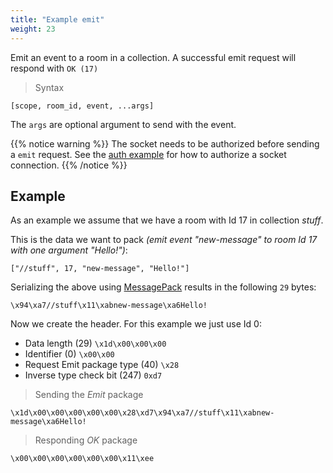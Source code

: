 ```yaml
---
title: "Example emit"
weight: 23
---
```


Emit an event to a room in a collection.  A successful emit request will respond with `OK (17)`

> Syntax

```none
[scope, room_id, event, ...args]
```

The `args` are optional argument to send with the event.

{{% notice warning %}}
The socket needs to be authorized before sending a `emit` request.
See the [auth example](../auth) for how to authorize a socket connection.
{{% /notice %}}

## Example

As an example we assume that we have a room with Id 17 in collection *stuff*.

This is the data we want to pack *(emit event "new-message" to room Id 17 with one argument "Hello!")*:

`["//stuff", 17, "new-message", "Hello!"]`

Serializing the above using [MessagePack](https://msgpack.org) results in the following `29` bytes:

`\x94\xa7//stuff\x11\xabnew-message\xa6Hello!`

Now we create the header. For this example we just use Id 0:

- Data length (29) `\x1d\x00\x00\x00`
- Identifier (0) `\x00\x00`
- Request Emit package type (40) `\x28`
- Inverse type check bit (247) `0xd7`

> Sending the *Emit* package

```none
\x1d\x00\x00\x00\x00\x00\x28\xd7\x94\xa7//stuff\x11\xabnew-message\xa6Hello!
```

> Responding *OK* package

```none
\x00\x00\x00\x00\x00\x00\x11\xee
```